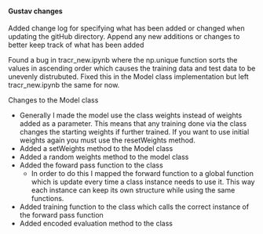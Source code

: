 #### Gustav changes

Added change log for specifying what has been added or changed when updating the gitHub directory. Append any new additions or changes to better keep track of what has been added

Found a bug in tracr_new.ipynb where the np.unique function sorts the values in ascending order which 
causes the training data and test data to be unevenly distrubuted. Fixed this in the Model class 
implementation but left tracr_new.ipynb the same for now.

Changes to the Model class
* Generally I made the model use the class weights instead of weights added as a parameter. This means that any training done via the class changes the starting weights if further trained. If you want to use initial weights again you must use the resetWeights method.
* Added a setWeights method to the Model class
* Added a random weights method to the model class
* Added the foward pass function to the class 
  * In order to do this I mapped the forward function to a global function which is update every time a class instance needs to use it. This way each instance can keep its own structure while using the same functions.
* Added training function to the class which calls the correct instance of the forward pass function
* Added encoded evaluation method to the class

